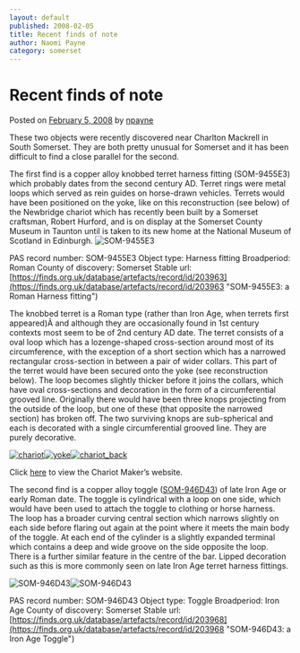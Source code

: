 ```yaml
---
layout: default
published: 2008-02-05
title: Recent finds of note
author: Naomi Payne
category: somerset
---
```


Recent finds of note
====================

Posted on [February 5, 2008](http://finds.org.uk/blogs/somerset/2008/02/05/recent-finds-of-note/ "2:25 pm") by [npayne](http://finds.org.uk/blogs/somerset/author/npayne/ "View all posts by npayne")

These two objects were recently discovered near Charlton Mackrell in South Somerset. They are both pretty unusual for Somerset and it has been difficult to find a close parallel for the second.

The first find is a copper alloy knobbed terret harness fitting (SOM-9455E3) which probably dates from the second century AD. Terret rings were metal loops which served as rein guides on horse-drawn vehicles. Terrets would have been positioned on the yoke, like on this reconstruction (see below) of the Newbridge chariot which has recently been built by a Somerset craftsman, Robert Hurford, and is on display at the Somerset County Museum in Taunton until is taken to its new home at the National Museum of Scotland in Edinburgh.
![SOM-9455E3](https://finds.org.uk/images/thumbnails/159804.jpg)

PAS record number: SOM-9455E3
Object type: Harness fitting
Broadperiod: Roman
County of discovery: Somerset
Stable url: [https://finds.org.uk/database/artefacts/record/id/203963](https://finds.org.uk/database/artefacts/record/id/203963 "SOM-9455E3: a Roman Harness fitting")

The knobbed terret is a Roman type (rather than Iron Age, when terrets first appeared)Â and although they are occasionally found in 1st century contexts most seem to be of 2nd century AD date. The terret consists of a oval loop which has a lozenge-shaped cross-section around most of its circumference, with the exception of a short section which has a narrowed rectangular cross-section in between a pair of wider collars. This part of the terret would have been secured onto the yoke (see reconstruction below). The loop becomes slightly thicker before it joins the collars, which have oval cross-sections and decoration in the form of a circumferential grooved line. Originally there would have been three knops projecting from the outside of the loop, but one of these (that opposite the narrowed section) has broken off. The two surviving knops are sub-spherical and each is decorated with a single circumferential grooved line. They are purely decorative.

[](http://finds.org.uk/counties/npayne/files/2008/02/chariot.JPG "chariot.JPG")[![](http://finds.org.uk/blogs/somerset/files/2008/02/chariot-300x199.jpg "chariot")](http://finds.org.uk/blogs/somerset/files/2008/02/chariot.jpg)[](http://finds.org.uk/counties/npayne/files/2008/02/yoke.JPG "yoke.JPG")[![](http://finds.org.uk/blogs/somerset/files/2008/02/yoke-300x199.jpg "yoke")](http://finds.org.uk/blogs/somerset/files/2008/02/yoke.jpg)[](http://finds.org.uk/counties/npayne/files/2008/02/chariot_back.JPG "chariot_back.JPG")[![](http://finds.org.uk/blogs/somerset/files/2008/02/chariot_back-300x199.jpg "chariot_back")](http://finds.org.uk/blogs/somerset/files/2008/02/chariot_back.jpg)

Click [here](http://www.chariotmaker.co.uk/) to view the Chariot Maker’s website.

The second find is a copper alloy toggle ([SOM-946D43](http://www.findsdatabase.org.uk/hms/pas_obj.php?type=finds&id=0014769474301B8A)) of late Iron Age or early Roman date. The toggle is cylindrical with a loop on one side, which would have been used to attach the toggle to clothing or horse harness. The loop has a broader curving central section which narrows slightly on each side before flaring out again at the point where it meets the main body of the toggle. At each end of the cylinder is a slightly expanded terminal which contains a deep and wide groove on the side opposite the loop. There is a further similar feature in the centre of the bar. Lipped decoration such as this is more commonly seen on late Iron Age terret harness fittings.

![SOM-946D43](https://finds.org.uk/images/thumbnails/159805.jpg)![SOM-946D43](https://finds.org.uk/images/thumbnails/164288.jpg)

PAS record number: SOM-946D43
Object type: Toggle
Broadperiod: Iron Age
County of discovery: Somerset
Stable url: [https://finds.org.uk/database/artefacts/record/id/203968](https://finds.org.uk/database/artefacts/record/id/203968 "SOM-946D43: a Iron Age Toggle")
